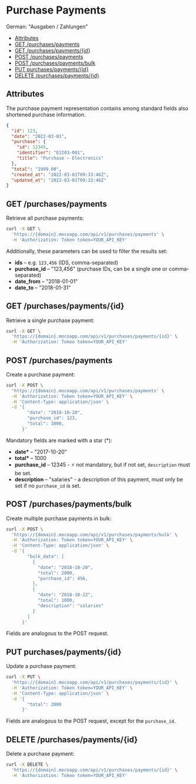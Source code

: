 # Purchase Payments

German: "Ausgaben / Zahlungen"

<!-- TOC -->

- [Attributes](#attributes)
- [GET /purchases/payments](#get-purchasespayments)
- [GET /purchases/payments/{id}](#get-purchasespaymentsid)
- [POST /purchases/payments](#post-purchasespayments)
- [POST /purchases/payments/bulk](#post-purchasespaymentsbulk)
- [PUT purchases/payments/{id}](#put-purchasespaymentsid)
- [DELETE /purchases/payments/{id}](#delete-purchasespaymentsid)

<!-- /TOC -->

## Attributes

The purchase payment representation contains among standard fields also shortened purchase information.

```json
{
  "id": 123,
  "date": "2022-03-01",
  "purchase": {
    "id": 12345,
    "identifier": "E2203-001",
    "title": "Purchase – Electronics"
  },
  "total": "1999.00",
  "created_at": "2022-03-01T09:33:46Z",
  "updated_at": "2022-03-01T09:33:46Z"
}
```

## GET /purchases/payments

Retrieve all purchase payments:

```bash
curl -X GET \
  'https://{domain}.mocoapp.com/api/v1/purchases/payments' \
  -H 'Authorization: Token token=YOUR_API_KEY'
```

Additionally, these parameters can be used to filter the results set:

- **ids** – e.g. `123,456` (IDS, comma-separated)
- **purchase_id** – "123,456" (purchase IDs, can be a single one or comma-separated)
- **date_from** – "2018-01-01"
- **date_to** – "2018-01-31"

## GET /purchases/payments/{id}

Retrieve a single purchase payment:

```bash
curl -X GET \
  'https://{domain}.mocoapp.com/api/v1/purchases/payments/{id}' \
  -H 'Authorization: Token token=YOUR_API_KEY'
```

## POST /purchases/payments

Create a purchase payment:

```bash
curl -X POST \
  'https://{domain}.mocoapp.com/api/v1/purchases/payments' \
  -H 'Authorization: Token token=YOUR_API_KEY' \
  -H 'Content-Type: application/json' \
  -d '{
        "date": "2018-10-20",
        "purchase_id": 123,
        "total": 1000,
      }'
```

Mandatory fields are marked with a star (\*):

- **date\*** – "2017-10-20"
- **total\*** – 1000
- **purchase_id** – 12345 - ⚡ not mandatory, but if not set, `description` must be set.
- **description** – "salaries" - a description of this payment, must only be set if no `purchase_id` is set.

## POST /purchases/payments/bulk

Create multiple purchase payments in bulk:

```bash
curl -X POST \
  'https://{domain}.mocoapp.com/api/v1/purchases/payments/bulk' \
  -H 'Authorization: Token token=YOUR_API_KEY' \
  -H 'Content-Type: application/json' \
  -d '{
        "bulk_data": [
          {
            "date": "2018-10-20",
            "total": 2000,
            "purchase_id": 456,
          },
          {
            "date": "2018-10-22",
            "total": 1000,
            "description": "salaries"
          }
        ]
      }'
```

Fields are analogous to the POST request.

## PUT purchases/payments/{id}

Update a purchase payment:

```bash
curl -X PUT \
  'https://{domain}.mocoapp.com/api/v1/purchases/payments/{id}' \
  -H 'Authorization: Token token=YOUR_API_KEY' \
  -H 'Content-Type: application/json' \
  -d '{
        "total": 2000
      }'
```

Fields are analogous to the POST request, except for the `purchase_id`.

## DELETE /purchases/payments/{id}

Delete a purchase payment:

```bash
curl -X DELETE \
  'https://{domain}.mocoapp.com/api/v1/purchases/payments/{id}' \
  -H 'Authorization: Token token=YOUR_API_KEY'
```

